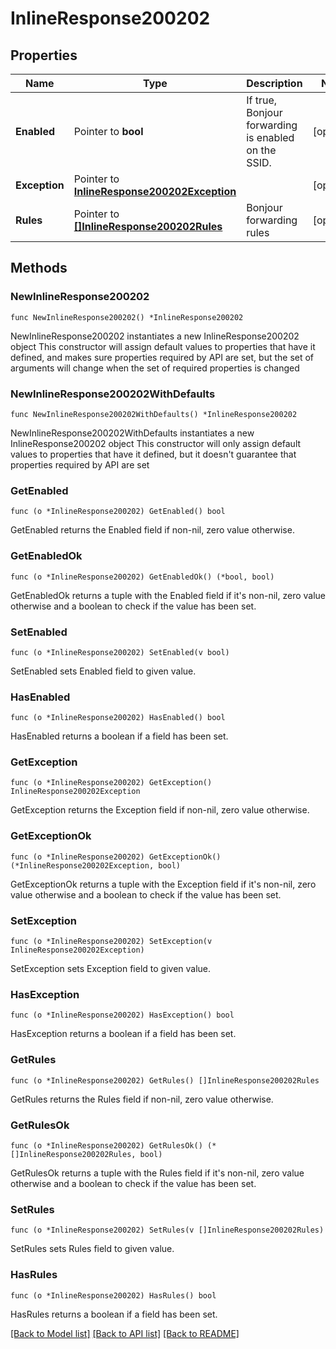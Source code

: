 # InlineResponse200202

## Properties

Name | Type | Description | Notes
------------ | ------------- | ------------- | -------------
**Enabled** | Pointer to **bool** | If true, Bonjour forwarding is enabled on the SSID. | [optional] 
**Exception** | Pointer to [**InlineResponse200202Exception**](InlineResponse200202Exception.md) |  | [optional] 
**Rules** | Pointer to [**[]InlineResponse200202Rules**](InlineResponse200202Rules.md) | Bonjour forwarding rules | [optional] 

## Methods

### NewInlineResponse200202

`func NewInlineResponse200202() *InlineResponse200202`

NewInlineResponse200202 instantiates a new InlineResponse200202 object
This constructor will assign default values to properties that have it defined,
and makes sure properties required by API are set, but the set of arguments
will change when the set of required properties is changed

### NewInlineResponse200202WithDefaults

`func NewInlineResponse200202WithDefaults() *InlineResponse200202`

NewInlineResponse200202WithDefaults instantiates a new InlineResponse200202 object
This constructor will only assign default values to properties that have it defined,
but it doesn't guarantee that properties required by API are set

### GetEnabled

`func (o *InlineResponse200202) GetEnabled() bool`

GetEnabled returns the Enabled field if non-nil, zero value otherwise.

### GetEnabledOk

`func (o *InlineResponse200202) GetEnabledOk() (*bool, bool)`

GetEnabledOk returns a tuple with the Enabled field if it's non-nil, zero value otherwise
and a boolean to check if the value has been set.

### SetEnabled

`func (o *InlineResponse200202) SetEnabled(v bool)`

SetEnabled sets Enabled field to given value.

### HasEnabled

`func (o *InlineResponse200202) HasEnabled() bool`

HasEnabled returns a boolean if a field has been set.

### GetException

`func (o *InlineResponse200202) GetException() InlineResponse200202Exception`

GetException returns the Exception field if non-nil, zero value otherwise.

### GetExceptionOk

`func (o *InlineResponse200202) GetExceptionOk() (*InlineResponse200202Exception, bool)`

GetExceptionOk returns a tuple with the Exception field if it's non-nil, zero value otherwise
and a boolean to check if the value has been set.

### SetException

`func (o *InlineResponse200202) SetException(v InlineResponse200202Exception)`

SetException sets Exception field to given value.

### HasException

`func (o *InlineResponse200202) HasException() bool`

HasException returns a boolean if a field has been set.

### GetRules

`func (o *InlineResponse200202) GetRules() []InlineResponse200202Rules`

GetRules returns the Rules field if non-nil, zero value otherwise.

### GetRulesOk

`func (o *InlineResponse200202) GetRulesOk() (*[]InlineResponse200202Rules, bool)`

GetRulesOk returns a tuple with the Rules field if it's non-nil, zero value otherwise
and a boolean to check if the value has been set.

### SetRules

`func (o *InlineResponse200202) SetRules(v []InlineResponse200202Rules)`

SetRules sets Rules field to given value.

### HasRules

`func (o *InlineResponse200202) HasRules() bool`

HasRules returns a boolean if a field has been set.


[[Back to Model list]](../README.md#documentation-for-models) [[Back to API list]](../README.md#documentation-for-api-endpoints) [[Back to README]](../README.md)


